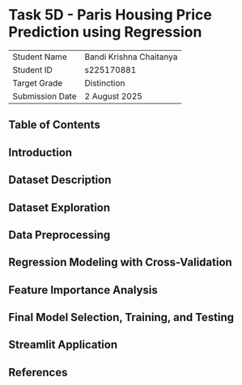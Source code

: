 # Task 5D - Paris Housing Price Prediction using Regression

|                 |                         |
| --------------- | ----------------------- |
| Student Name    | Bandi Krishna Chaitanya |
| Student ID      | s225170881              |
| Target Grade    | Distinction             |
| Submission Date | 2 August 2025 |

## Table of Contents

## Introduction

## Dataset Description

## Dataset Exploration

## Data Preprocessing

## Regression Modeling with Cross-Validation

## Feature Importance Analysis

## Final Model Selection, Training, and Testing

## Streamlit Application

## References
